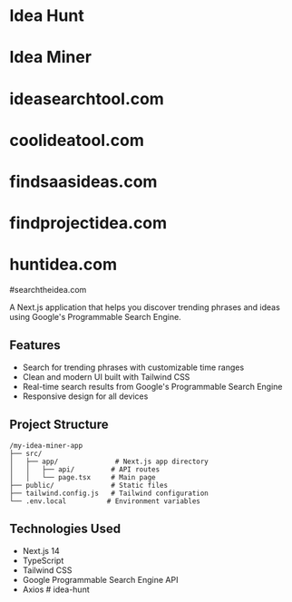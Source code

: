 # Idea Hunt

# Idea Miner

# ideasearchtool.com

# coolideatool.com

# findsaasideas.com

# findprojectidea.com

# huntidea.com

#searchtheidea.com

A Next.js application that helps you discover trending phrases and ideas using Google's Programmable Search Engine.

## Features

- Search for trending phrases with customizable time ranges
- Clean and modern UI built with Tailwind CSS
- Real-time search results from Google's Programmable Search Engine
- Responsive design for all devices

## Project Structure

```
/my-idea-miner-app
├── src/
│   ├── app/              # Next.js app directory
│   │   ├── api/         # API routes
│   │   └── page.tsx     # Main page
├── public/              # Static files
├── tailwind.config.js   # Tailwind configuration
└── .env.local          # Environment variables
```

## Technologies Used

- Next.js 14
- TypeScript
- Tailwind CSS
- Google Programmable Search Engine API
- Axios
  #   i d e a - h u n t 
   
   
